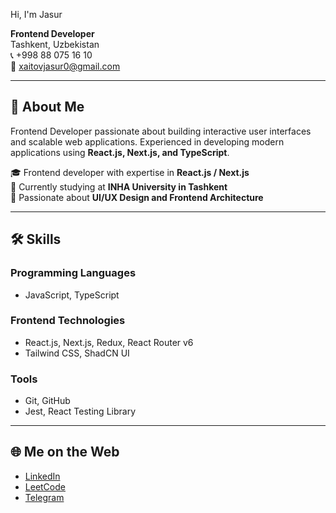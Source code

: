 Hi, I'm Jasur

**Frontend Developer**  
Tashkent, Uzbekistan  
📞 +998 88 075 16 10  
📧 [xaitovjasur0@gmail.com](mailto:xaitovjasur0@gmail.com)  

---

## 👋 About Me
Frontend Developer passionate about building interactive user interfaces and scalable web applications. Experienced in developing modern applications using **React.js, Next.js, and TypeScript**.

🎓 Frontend developer with expertise in **React.js / Next.js**  
🏢 Currently studying at **INHA University in Tashkent**  
🚀 Passionate about **UI/UX Design and Frontend Architecture** 

---

## 🛠 Skills
### **Programming Languages**
- JavaScript, TypeScript

### **Frontend Technologies**
- React.js, Next.js, Redux, React Router v6
- Tailwind CSS, ShadCN UI

### **Tools**
- Git, GitHub
- Jest, React Testing Library

---

## 🌐 Me on the Web
- [LinkedIn](https://www.linkedin.com/in/jasurkhaitov/)
- [LeetCode](https://leetcode.com/u/jasurkhaitov/)
- [Telegram](https://t.me/jasurkhaitov)

